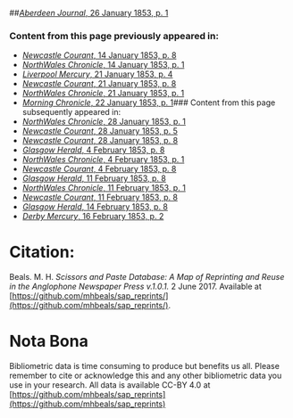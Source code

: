 ##[*Aberdeen Journal*, 26 January 1853, p. 1](https://mhbeals.github.io/sap_html/Aberdeen-Journal/Aberdeen-Journal-26-January-1853-p-1)

### Content from this page previously appeared in:
+ [*Newcastle Courant*, 14 January 1853, p. 8](https://mhbeals.github.io/sap_html/Newcastle-Courant/Newcastle-Courant-14-January-1853-p-8)
+ [*NorthWales Chronicle*, 14 January 1853, p. 1](https://mhbeals.github.io/sap_html/NorthWales-Chronicle/NorthWales-Chronicle-14-January-1853-p-1)
+ [*Liverpool Mercury*, 21 January 1853, p. 4](https://mhbeals.github.io/sap_html/Liverpool-Mercury/Liverpool-Mercury-21-January-1853-p-4)
+ [*Newcastle Courant*, 21 January 1853, p. 8](https://mhbeals.github.io/sap_html/Newcastle-Courant/Newcastle-Courant-21-January-1853-p-8)
+ [*NorthWales Chronicle*, 21 January 1853, p. 1](https://mhbeals.github.io/sap_html/NorthWales-Chronicle/NorthWales-Chronicle-21-January-1853-p-1)
+ [*Morning Chronicle*, 22 January 1853, p. 1](https://mhbeals.github.io/sap_html/Morning-Chronicle/Morning-Chronicle-22-January-1853-p-1)### Content from this page subsequently appeared in:
+ [*NorthWales Chronicle*, 28 January 1853, p. 1](https://mhbeals.github.io/sap_html/NorthWales-Chronicle/NorthWales-Chronicle-28-January-1853-p-1)
+ [*Newcastle Courant*, 28 January 1853, p. 5](https://mhbeals.github.io/sap_html/Newcastle-Courant/Newcastle-Courant-28-January-1853-p-5)
+ [*Newcastle Courant*, 28 January 1853, p. 8](https://mhbeals.github.io/sap_html/Newcastle-Courant/Newcastle-Courant-28-January-1853-p-8)
+ [*Glasgow Herald*, 4 February 1853, p. 8](https://mhbeals.github.io/sap_html/Glasgow-Herald/Glasgow-Herald-4-February-1853-p-8)
+ [*NorthWales Chronicle*, 4 February 1853, p. 1](https://mhbeals.github.io/sap_html/NorthWales-Chronicle/NorthWales-Chronicle-4-February-1853-p-1)
+ [*Newcastle Courant*, 4 February 1853, p. 8](https://mhbeals.github.io/sap_html/Newcastle-Courant/Newcastle-Courant-4-February-1853-p-8)
+ [*Glasgow Herald*, 11 February 1853, p. 8](https://mhbeals.github.io/sap_html/Glasgow-Herald/Glasgow-Herald-11-February-1853-p-8)
+ [*NorthWales Chronicle*, 11 February 1853, p. 1](https://mhbeals.github.io/sap_html/NorthWales-Chronicle/NorthWales-Chronicle-11-February-1853-p-1)
+ [*Newcastle Courant*, 11 February 1853, p. 8](https://mhbeals.github.io/sap_html/Newcastle-Courant/Newcastle-Courant-11-February-1853-p-8)
+ [*Glasgow Herald*, 14 February 1853, p. 8](https://mhbeals.github.io/sap_html/Glasgow-Herald/Glasgow-Herald-14-February-1853-p-8)
+ [*Derby Mercury*, 16 February 1853, p. 2](https://mhbeals.github.io/sap_html/Derby-Mercury/Derby-Mercury-16-February-1853-p-2)
                    
# Citation: 

Beals. M. H. *Scissors and Paste Database: A Map of Reprinting and Reuse in the Anglophone Newspaper Press v.1.0.1.* 2 June 2017. Available at [https://github.com/mhbeals/sap_reprints/](https://github.com/mhbeals/sap_reprints/). 
                    
# Nota Bona

Bibliometric data is time consuming to produce but benefits us all. Please remember to cite or acknowledge this and any other bibliometric data you use in your research. All data is available CC-BY 4.0 at [https://github.com/mhbeals/sap_reprints](https://github.com/mhbeals/sap_reprints)